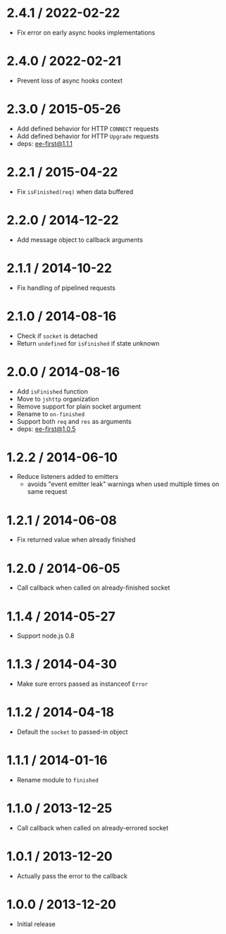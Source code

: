 2.4.1 / 2022-02-22
==================

  * Fix error on early async hooks implementations

2.4.0 / 2022-02-21
==================

  * Prevent loss of async hooks context

2.3.0 / 2015-05-26
==================

  * Add defined behavior for HTTP `CONNECT` requests
  * Add defined behavior for HTTP `Upgrade` requests
  * deps: ee-first@1.1.1

2.2.1 / 2015-04-22
==================

  * Fix `isFinished(req)` when data buffered

2.2.0 / 2014-12-22
==================

  * Add message object to callback arguments

2.1.1 / 2014-10-22
==================

  * Fix handling of pipelined requests

2.1.0 / 2014-08-16
==================

  * Check if `socket` is detached
  * Return `undefined` for `isFinished` if state unknown

2.0.0 / 2014-08-16
==================

  * Add `isFinished` function
  * Move to `jshttp` organization
  * Remove support for plain socket argument
  * Rename to `on-finished`
  * Support both `req` and `res` as arguments
  * deps: ee-first@1.0.5

1.2.2 / 2014-06-10
==================

  * Reduce listeners added to emitters
	- avoids "event emitter leak" warnings when used multiple times on same request

1.2.1 / 2014-06-08
==================

  * Fix returned value when already finished

1.2.0 / 2014-06-05
==================

  * Call callback when called on already-finished socket

1.1.4 / 2014-05-27
==================

  * Support node.js 0.8

1.1.3 / 2014-04-30
==================

  * Make sure errors passed as instanceof `Error`

1.1.2 / 2014-04-18
==================

  * Default the `socket` to passed-in object

1.1.1 / 2014-01-16
==================

  * Rename module to `finished`

1.1.0 / 2013-12-25
==================

  * Call callback when called on already-errored socket

1.0.1 / 2013-12-20
==================

  * Actually pass the error to the callback

1.0.0 / 2013-12-20
==================

  * Initial release
